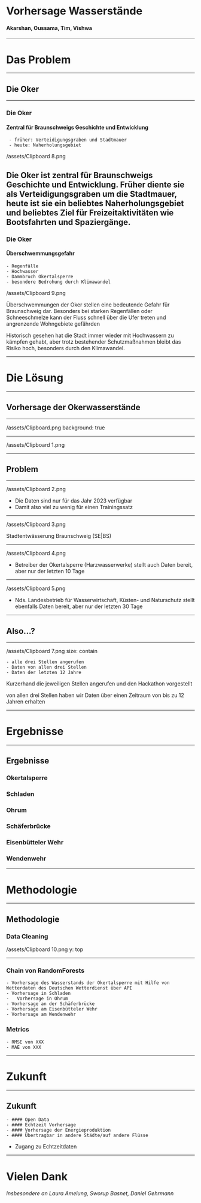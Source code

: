 # Vorhersage Wasserstände 
#### Akarshan, Oussama, Tim, Vishwa

---
# Das Problem

---
## Die Oker
---
### Die Oker
#### Zentral für Braunschweigs Geschichte und Entwicklung
	 - früher: Verteidigungsgraben und Stadtmauer
	 - heute: Naherholungsgebiet

/assets/Clipboard 8.png

Die Oker ist zentral für Braunschweigs Geschichte und Entwicklung. Früher diente sie als Verteidigungsgraben um die Stadtmauer, heute ist sie ein beliebtes Naherholungsgebiet und beliebtes Ziel für Freizeitaktivitäten wie Bootsfahrten und Spaziergänge.
---
### Die Oker
#### Überschwemmungsgefahr
	- Regenfälle
	- Hochwasser
	- Dammbruch Okertalsperre
	- besondere Bedrohung durch Klimawandel

/assets/Clipboard 9.png

Überschwemmungen der Oker stellen eine bedeutende Gefahr für Braunschweig dar. Besonders bei starken Regenfällen oder Schneeschmelze kann der Fluss schnell über die Ufer treten und angrenzende Wohngebiete gefährden

Historisch gesehen hat die Stadt immer wieder mit Hochwassern zu kämpfen gehabt, aber trotz bestehender Schutzmaßnahmen bleibt das Risiko hoch, besonders durch den Klimawandel.

---
# Die Lösung

---
## Vorhersage der Okerwasserstände

---
/assets/Clipboard.png
background: true

---
/assets/Clipboard 1.png

---
## Problem

---
/assets/Clipboard 2.png
- Die Daten sind nur für das Jahr 2023 verfügbar
- Damit also viel zu wenig für einen Trainingssatz

---

/assets/Clipboard 3.png

Stadtentwässerung Braunschweig (SE|BS)

---

/assets/Clipboard 4.png
- Betreiber der Okertalsperre (Harzwasserwerke) stellt auch Daten bereit, aber nur der letzten 10 Tage

---
/assets/Clipboard 5.png
- Nds. Landesbetrieb für Wasserwirtschaft, Küsten- und Naturschutz stellt ebenfalls Daten bereit, aber nur der letzten 30 Tage

---
## Also...?
---

/assets/Clipboard 7.png
size: contain

	- alle drei Stellen angerufen
	- Daten von allen drei Stellen
	- Daten der letzten 12 Jahre 

Kurzerhand die jeweiligen Stellen angerufen und den Hackathon vorgestellt

von allen drei Stellen haben wir Daten über einen Zeitraum von bis zu 12 Jahren erhalten

---
# Ergebnisse

---
## Ergebnisse
### Okertalsperre

### Schladen

### Ohrum

### Schäferbrücke

### Eisenbütteler Wehr

### Wendenwehr

---
# Methodologie

---
## Methodologie
### Data Cleaning

/assets/Clipboard 10.png
y: top

---
### Chain von RandomForests
	- Vorhersage des Wasserstands der Okertalsperre mit Hilfe von Wetterdaten des Deutschen Wetterdienst über API 
	- Vorhersage in Schladen 
	- 	Vorhersage in Ohrum 
	- Vorhersage an der Schäferbrücke
	- Vorhersage am Eisenbütteler Wehr 
	- Vorhersage am Wendenwehr
### Metrics
	- RMSE von XXX
	- MAE von XXX

---
# Zukunft

---
## Zukunft
	- #### Open Data
	- #### Echtzeit Vorhersage
	- #### Vorhersage der Energieproduktion
	- #### Übertragbar in andere Städte/auf andere Flüsse
- Zugang zu Echtzeitdaten

---
# Vielen Dank
###### Insbesondere an Laura Amelung, Sworup Basnet, Daniel Gehrmann